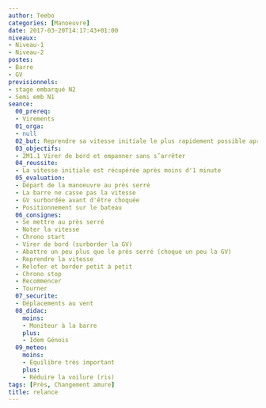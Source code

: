 ```yaml
---
author: Teebo
categories: [Manoeuvre]
date: 2017-03-20T14:17:43+01:00
niveaux:
- Niveau-1
- Niveau-2
postes:
- Barre
- GV
previsionnels:
- stage embarqué N2
- Semi emb N1
seance:
  00_prereq:
  - Virements
  01_orga:
  - null
  02_but: Reprendre sa vitesse initiale le plus rapidement possible après un virement
  03_objectifs:
  - 2M1.1 Virer de bord et empanner sans s’arrêter
  04_reussite:
  - La vitesse initiale est récupérée après moins d'1 minute
  05_evaluation:
  - Départ de la manoeuvre au près serré
  - La barre ne casse pas la vitesse
  - GV surbordée avant d'être choquée
  - Positionnement sur le bateau
  06_consignes:
  - Se mettre au près serré
  - Noter la vitesse
  - Chrono start
  - Virer de bord (surborder la GV)
  - Abattre un peu plus que le près serré (choque un peu la GV)
  - Reprendre la vitesse
  - Relofer et border petit à petit
  - Chrono stop
  - Recommencer
  - Tourner
  07_securite:
  - Déplacements au vent
  08_didac:
    moins:
    - Moniteur à la barre
    plus:
    - Idem Génois
  09_meteo:
    moins:
    - Equilibre très important
    plus:
    - Réduire la voilure (ris)
tags: [Près, Changement amure]
title: relance
---
```

